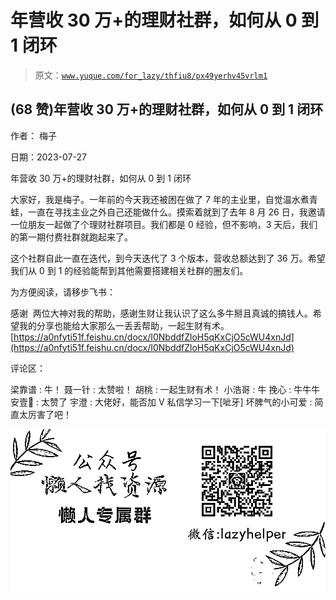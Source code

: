 # 年营收 30 万+的理财社群，如何从 0 到 1 闭环

> 原文：[`www.yuque.com/for_lazy/thfiu8/px49yerhv45vrlm1`](https://www.yuque.com/for_lazy/thfiu8/px49yerhv45vrlm1)



## (68 赞)年营收 30 万+的理财社群，如何从 0 到 1 闭环 

作者： 梅子 

日期：2023-07-27 

年营收 30 万+的理财社群，如何从 0 到 1 闭环 

大家好，我是梅子。一年前的今天我还被困在做了 7 年的主业里，自觉温水煮青蛙，一直在寻找主业之外自己还能做什么。摸索着就到了去年 8 月 26 日，我邀请一位朋友一起做了个理财社群项目。我们都是 0 经验，但不影响，3 天后，我们的第一期付费社群就跑起来了。 

这个社群自此一直在迭代，到今天迭代了 3 个版本，营收总额达到了 36 万。希望我们从 0 到 1 的经验能帮到其他需要搭建相关社群的圈友们。 

为方便阅读，请移步飞书： 

感谢  两位大神对我的帮助，感谢生财让我认识了这么多牛掰且真诚的搞钱人。希望我的分享也能给大家那么一丢丢帮助，一起生财有术。[https://a0nfyti51f.feishu.cn/docx/I0NbddfZloH5qKxCjO5cWU4xnJd](https://a0nfyti51f.feishu.cn/docx/I0NbddfZloH5qKxCjO5cWU4xnJd) 

评论区： 

梁靠谱 : 牛！ 聂一针 : 太赞啦！ 胡桃 : 一起生财有术！ 小浩哥 : 牛 挽心 : 牛牛牛 安壹🍊 : 太赞了 宇澄 : 大佬好，能否加 V 私信学习一下[呲牙] 坏脾气的小可爱 : 简直太厉害了吧！ 

![](img/894d30a529e7c37bcd3392323c99941c.png)  